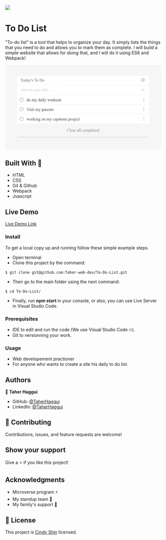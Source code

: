 ![](https://img.shields.io/badge/Microverse-blueviolet) 

# To Do List 
"To-do list" is a tool that helps to organize your day. It simply lists the things that you need to do and allows you to mark them as complete. I will build a simple website that allows for doing that, and I  will do it using ES6 and Webpack!

![home_page](https://github.com/Taher-web-dev/To-Do-List/blob/list-structure/src/assets/Images/to-do-list.png)

## Built With 🔨

- HTML
- CSS
- Git & Github
- Webpack
- Jvascript

## Live Demo

[Live Demo Link](https://taher-web-dev.github.io/To-Do-List/)

### Install

To get a local copy up and running follow these simple example steps.
- Open terminal
- Clone this project by the command: 

```
$ git clone git@github.com:Taher-web-dev/To-Do-List.git
```

- Then go to the main folder using the next command:

```
$ cd To-Do-List/
```

- Finally, run <b> npm start </b> in your console, or also, you can use Live Server in Visual Studio Code.



### Prerequisites

- IDE to edit and run the code (We use Visual Studio Code 🔥).
- Git to versionning your work.


### Usage

- Web developement practioner
- For anyone who wants to create a site his daily to do list.


## Authors

👤 **Taher Haggui**

- GitHub: [@TaherHaggui](https://github.com/Taher-web-dev)
- LinkedIn: [@TaherHaggui](https://www.linkedin.com/in/taher-haggui-66b5a6198/)


## 🤝 Contributing

Contributions, issues, and feature requests are welcome!



## Show your support

Give a ⭐️ if you like this project!


## Acknowledgments
- Microverse program ⚡
- My standup team 🏹
- My family's support 🙌

## 📝 License

This project is [Cindy Shin](https://www.behance.net/adagio07) licensed.
